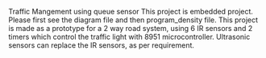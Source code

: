 Traffic Mangement using queue sensor
This project is embedded project. Please first see the diagram file and then program_density file.
This project is made as a prototype for a 2 way road system, using 6 IR sensors and 2 timers which control the traffic light with 8951 microcontroller. Ultrasonic sensors can replace the IR sensors, as per requirement.
